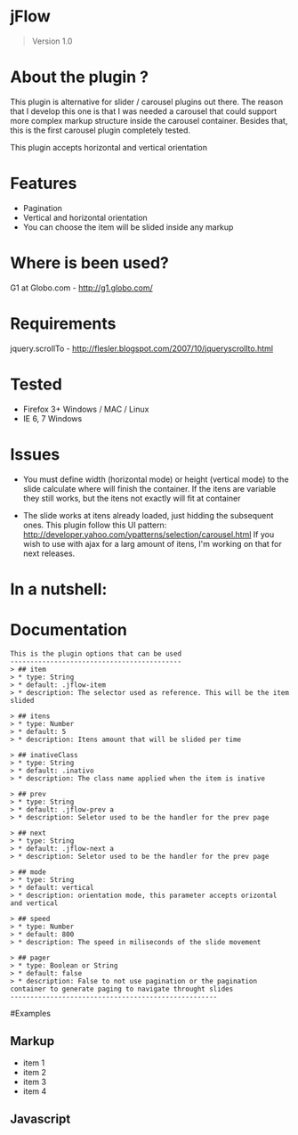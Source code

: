 # jFlow
> Version 1.0

# About the plugin ?

This plugin is alternative for slider / carousel plugins out there. The reason that I develop this one is that I was needed a carousel
that could support more complex markup structure inside the carousel container. Besides that, this is the first carousel plugin completely
tested.

This plugin accepts horizontal and vertical orientation

# Features

* Pagination
* Vertical and horizontal orientation
* You can choose the item will be slided inside any markup

# Where is been used?

G1 at Globo.com - http://g1.globo.com/

# Requirements

jquery.scrollTo - http://flesler.blogspot.com/2007/10/jqueryscrollto.html

# Tested

* Firefox 3+ Windows / MAC / Linux
* IE 6, 7 Windows

# Issues

* You must define width (horizontal mode) or height (vertical mode) to the slide calculate where will finish the container. If the itens are variable they still works,
but the itens not exactly will fit at container

* The slide works at itens already loaded, just hidding the subsequent ones. This plugin follow this UI pattern: http://developer.yahoo.com/ypatterns/selection/carousel.html
If you wish to use with ajax for a larg amount of itens, I'm working on that for next releases.


# In a nutshell:
  <script type="text/javascript" src="jquery-jflow.js"></script>
  <script type="text/javascript">
     $(function(){
        $("#vertical").jflow({
           mode : "vertical",
            item: "#vertical li",
            prev: "#pager button.previous",
            next: "#pager button.next,
            pager: "#pager"
        });
     });
  </script>

# Documentation
	This is the plugin options that can be used
	-------------------------------------------
	> ## item
	> * type: String
	> * default: .jflow-item
	> * description: The selector used as reference. This will be the item slided
	
	> ## itens
	> * type: Number
	> * default: 5
	> * description: Itens amount that will be slided per time
	
	> ## inativeClass
	> * type: String
	> * default: .inativo
	> * description: The class name applied when the item is inative 
	
	> ## prev
	> * type: String
	> * default: .jflow-prev a
	> * description: Seletor used to be the handler for the prev page
	
	> ## next
	> * type: String
	> * default: .jflow-next a
	> * description: Seletor used to be the handler for the prev page  
	
	> ## mode
	> * type: String
	> * default: vertical
	> * description: orientation mode, this parameter accepts orizontal and vertical
	
	> ## speed
	> * type: Number
	> * default: 800
	> * description: The speed in miliseconds of the slide movement
	
	> ## pager
	> * type: Boolean or String
	> * default: false
	> * description: False to not use pagination or the pagination container to generate paging to navigate throught slides		
	----------------------------------------------------
#Examples

## Markup  
  
  <div id="container">
   	<ul>
   		<li>item 1</li>
   		<li>item 2</li>
   		<li>item 3</li>
   		<li>item 4</li>
   	</ul>
   </div>
   
## Javascript
   <script type="text/javascript">
   $('#container').jflow({
   	itens: 3,
   	mode: 'horizontal'
   });
   </script>
  